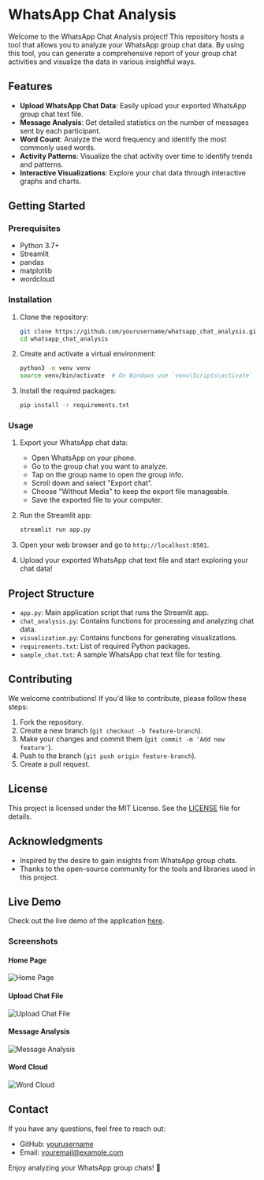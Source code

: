 # WhatsApp Chat Analysis

Welcome to the WhatsApp Chat Analysis project! This repository hosts a tool that allows you to analyze your WhatsApp group chat data. By using this tool, you can generate a comprehensive report of your group chat activities and visualize the data in various insightful ways.

## Features

- **Upload WhatsApp Chat Data**: Easily upload your exported WhatsApp group chat text file.
- **Message Analysis**: Get detailed statistics on the number of messages sent by each participant.
- **Word Count**: Analyze the word frequency and identify the most commonly used words.
- **Activity Patterns**: Visualize the chat activity over time to identify trends and patterns.
- **Interactive Visualizations**: Explore your chat data through interactive graphs and charts.

## Getting Started

### Prerequisites

- Python 3.7+
- Streamlit
- pandas
- matplotlib
- wordcloud

### Installation

1. Clone the repository:
    ```bash
    git clone https://github.com/yourusername/whatsapp_chat_analysis.git
    cd whatsapp_chat_analysis
    ```

2. Create and activate a virtual environment:
    ```bash
    python3 -m venv venv
    source venv/bin/activate  # On Windows use `venv\Scripts\activate`
    ```

3. Install the required packages:
    ```bash
    pip install -r requirements.txt
    ```

### Usage

1. Export your WhatsApp chat data:
   - Open WhatsApp on your phone.
   - Go to the group chat you want to analyze.
   - Tap on the group name to open the group info.
   - Scroll down and select "Export chat".
   - Choose "Without Media" to keep the export file manageable.
   - Save the exported file to your computer.

2. Run the Streamlit app:
    ```bash
    streamlit run app.py
    ```

3. Open your web browser and go to `http://localhost:8501`.

4. Upload your exported WhatsApp chat text file and start exploring your chat data!

## Project Structure

- `app.py`: Main application script that runs the Streamlit app.
- `chat_analysis.py`: Contains functions for processing and analyzing chat data.
- `visualization.py`: Contains functions for generating visualizations.
- `requirements.txt`: List of required Python packages.
- `sample_chat.txt`: A sample WhatsApp chat text file for testing.

## Contributing

We welcome contributions! If you'd like to contribute, please follow these steps:

1. Fork the repository.
2. Create a new branch (`git checkout -b feature-branch`).
3. Make your changes and commit them (`git commit -m 'Add new feature'`).
4. Push to the branch (`git push origin feature-branch`).
5. Create a pull request.

## License

This project is licensed under the MIT License. See the [LICENSE](LICENSE) file for details.

## Acknowledgments

- Inspired by the desire to gain insights from WhatsApp group chats.
- Thanks to the open-source community for the tools and libraries used in this project.

## Live Demo

Check out the live demo of the application [here](https://huggingface.co/spaces/SurajJha21/Whatsapp_chat_analysis).

### Screenshots

#### Home Page
![Home Page](screenshots/home_page.png)

#### Upload Chat File
![Upload Chat File](screenshots/upload_chat_file.png)

#### Message Analysis
![Message Analysis](screenshots/message_analysis.png)

#### Word Cloud
![Word Cloud](screenshots/word_cloud.png)

## Contact

If you have any questions, feel free to reach out:

- GitHub: [yourusername](https://github.com/yourusername)
- Email: youremail@example.com

Enjoy analyzing your WhatsApp group chats! 🚀
